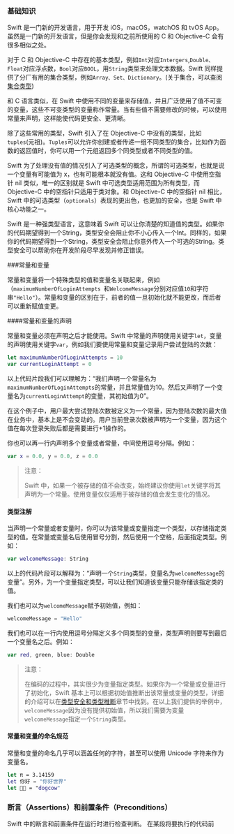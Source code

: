 ### 基础知识

Swift 是一门新的开发语言，用于开发 iOS，macOS，watchOS 和 tvOS App。虽然是一门新的开发语言，但是你会发现和之前所使用的 C 和 Objective-C 会有很多相似之处。

对于 C 和 Objective-C 中存在的基本类型，例如`Int`对应`Intergers`,`Double、Float`对应浮点数，`Bool`对应`BOOL`，用`String`类型来处理文本数据。Swift 同样提供了分厂有用的集合类型，例如`Array、Set、Dictionary`。(关于集合，可以查阅[集合类型](https://www.baidu.com))

和 C 语言类似，在 Swift 中使用不同的变量来存储值，并且广泛使用了值不可变的变量，这些不可变类型的变量称作常量。当有些值不需要修改的时候，可以使用常量来声明，这样能使代码更安全、更清晰。

除了这些常用的类型，Swift 引入了在 Objective-C 中没有的类型，比如`tuples`(元祖)。`Tuples`可以允许你创建或者传递一组不同类型的集合，比如作为函数的返回值时，你可以用一个元组返回多个同类型或者不同类型的值。

Swift 为了处理没有值的情况引入了可选类型的概念，所谓的可选类型，也就是说一个变量有可能值为 x，也有可能根本就没有值。这和 Objective-C 中使用空指针 nil 类似，唯一的区别就是 Swift 中可选类型适用范围为所有类型，而 Objective-C 中的空指针只适用于类对象。和 Objective-C 中的空指针 nil 相比，Swift 中的可选类型（`optionals`）表现的更出色，也更加的安全，也是 Swift 中核心功能之一。

Swift 是一种强类型语言，这意味着 Swift 可以让你清楚的知道值的类型。如果你的代码期望得到一个String，类型安全会阻止你不小心传入一个Int。同样的，如果你的代码期望得到一个String，类型安全会阻止你意外传入一个可选的String。类型安全可以帮助你在开发阶段尽早发现并修正错误。

###常量和变量

常量和变量将一个特殊类型的值和变量名关联起来，例如（`maximumNumberOfLoginAttempts `和`WelcomeMessage`分别对应值`10`和字符串`"Hello"`）。常量和变量的区别在于，前者的值一旦初始化就不能更改，而后者可以重新赋值变更。

####常量和变量的声明

常量和变量必须在声明之后才能使用。Swift 中常量的声明使用关键字`let`，变量的声明使用关键字`var`，例如我们要使用常量和变量记录用户尝试登陆的次数：

```swift
let maximumNumberOfLoginAttempts = 10
var currentLoginAttempt = 0
```

以上代码片段我们可以理解为：“我们声明一个常量名为`maximumNumberOfLoginAttempts`的常量，并且常量值为10。然后又声明了一个变量名为`currentLoginAttempt`的变量，其初始值为0”。

在这个例子中，用户最大尝试登陆次数被定义为一个常量，因为登陆次数的最大值在业务中，基本上是不会变动的。用户当前登录次数被声明为一个变量，因为这个值在每次登录失败后都是需要进行+1操作的。

你也可以再一行内声明多个变量或者常量，中间使用逗号分隔。例如：

```swift
var x = 0.0, y = 0.0, z = 0.0
```

>注意：
>
>Swift 中，如果一个被存储的值不会改变，始终建议你使用`let`关键字将其声明为一个常量。使用变量仅仅适用于被存储的值会发生变化的情况。

#### 类型注解

当声明一个常量或者变量时，你可以为该常量或变量指定一个类型，以存储指定类型的值。在常量或变量名后使用冒号分割，然后使用一个空格，后面指定类型。例如：

```swift
var welcomeMessage: String
```

以上的代码片段可以解释为：“声明一个`String`类型，变量名为`welcomeMessage`的变量”。另外，为一个变量指定类型，可以让我们知道该变量只能存储该指定类的值。

我们也可以为`welcomeMessage`赋予初始值，例如：

```Swift
welcomeMessage = "Hello"
```

我们也可以在一行内使用逗号分隔定义多个同类型的变量，类型声明则要写到最后一个变量名之后。例如：

```swift
var red, green, blue: Double
```

>注意：
>
>在编码的过程中，其实很少为变量指定类型。如果你为一个常量或变量进行了初始化，Swift 基本上可以根据初始值推断出该常量或变量的类型，详细的介绍可以在[类型安全和类型推断](https://www.baidu.com)章节中找到。在以上我们提供的举例中，`welcomeMessage`因为没有提供初始值，所以我们需要为变量`welcomeMessage`指定一个`String`类型。

#### 常量和变量的命名规范

常量和变量的命名几乎可以涵盖任何的字符，甚至可以使用 Unicode 字符来作为变量名。

```swift
let π = 3.14159
let 你好 = "你好世界"
let 🐶🐮 = "dogcow"
```



### 断言（Assertions）和前置条件（Preconditions）

 Swift 中的断言和前置条件在运行时进行检查判断。 在某段将要执行的代码前